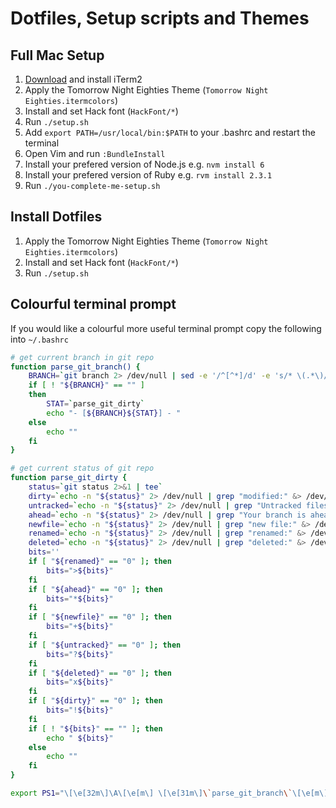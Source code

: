 # Dotfiles, Setup scripts and Themes

## Full Mac Setup
  1. [Download](https://www.iterm2.com) and install iTerm2
  2. Apply the Tomorrow Night Eighties Theme (`Tomorrow Night Eighties.itermcolors`)
  3. Install and set Hack font (`HackFont/*`)
  4. Run `./setup.sh`
  5. Add `export PATH=/usr/local/bin:$PATH` to your .bashrc and restart the terminal
  6. Open Vim and run `:BundleInstall`
  7. Install your prefered version of Node.js e.g. `nvm install 6`
  8. Install your prefered version of Ruby e.g. `rvm install 2.3.1`
  9. Run `./you-complete-me-setup.sh`

## Install Dotfiles
  1. Apply the Tomorrow Night Eighties Theme (`Tomorrow Night Eighties.itermcolors`)
  2. Install and set Hack font (`HackFont/*`)
  3. Run `./setup.sh`

## Colourful terminal prompt
If you would like a colourful more useful terminal prompt copy the following into `~/.bashrc`

```bash
# get current branch in git repo
function parse_git_branch() {
	BRANCH=`git branch 2> /dev/null | sed -e '/^[^*]/d' -e 's/* \(.*\)/\1/'`
	if [ ! "${BRANCH}" == "" ]
	then
		STAT=`parse_git_dirty`
		echo "- [${BRANCH}${STAT}] - "
	else
		echo ""
	fi
}

# get current status of git repo
function parse_git_dirty {
	status=`git status 2>&1 | tee`
	dirty=`echo -n "${status}" 2> /dev/null | grep "modified:" &> /dev/null; echo "$?"`
	untracked=`echo -n "${status}" 2> /dev/null | grep "Untracked files" &> /dev/null; echo "$?"`
	ahead=`echo -n "${status}" 2> /dev/null | grep "Your branch is ahead of" &> /dev/null; echo "$?"`
	newfile=`echo -n "${status}" 2> /dev/null | grep "new file:" &> /dev/null; echo "$?"`
	renamed=`echo -n "${status}" 2> /dev/null | grep "renamed:" &> /dev/null; echo "$?"`
	deleted=`echo -n "${status}" 2> /dev/null | grep "deleted:" &> /dev/null; echo "$?"`
	bits=''
	if [ "${renamed}" == "0" ]; then
		bits=">${bits}"
	fi
	if [ "${ahead}" == "0" ]; then
		bits="*${bits}"
	fi
	if [ "${newfile}" == "0" ]; then
		bits="+${bits}"
	fi
	if [ "${untracked}" == "0" ]; then
		bits="?${bits}"
	fi
	if [ "${deleted}" == "0" ]; then
		bits="x${bits}"
	fi
	if [ "${dirty}" == "0" ]; then
		bits="!${bits}"
	fi
	if [ ! "${bits}" == "" ]; then
		echo " ${bits}"
	else
		echo ""
	fi
}

export PS1="\[\e[32m\]\A\[\e[m\] \[\e[31m\]\`parse_git_branch\`\[\e[m\]\[\e[34m\]\w\[\e[m\] => "
```
